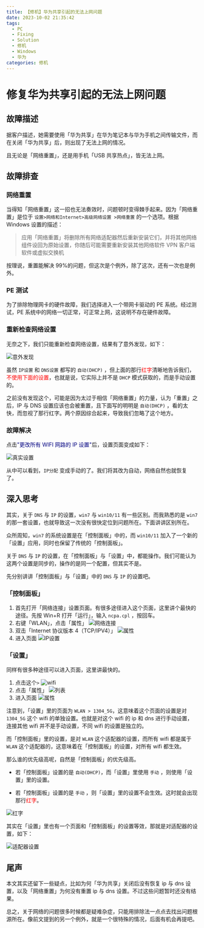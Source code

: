 ```yaml
---
title: 【修机】华为共享引起的无法上网问题
date: 2023-10-02 21:35:42
tags:
  - PC
  - Fixing
  - Solution
  - 修机
  - Windows
  - 华为
categories: 修机
---
```


# 修复华为共享引起的无法上网问题

## 故障描述

据客户描述，她需要使用「华为共享」在华为笔记本与华为手机之间传输文件，而在关闭「华为共享」后，则出现了无法上网的情况。

且无论是「网络重置」，还是用手机「USB 共享热点」，皆无法上网。

## 故障排查

### 网络重置

当得知「网络重置」这一招也无法奏效时，问题顿时变得棘手起来。因为「网络重置」是位于 `设置>网络和Internet>高级网络设置 >网络重置` 的一个选项。根据 Windows 设置的描述：

> 应用「网络重置」将删除所有网络适配器然后重新安装它们，并将其他网络组件设回为原始设置，你随后可能需要重新安装其他网络软件 VPN 客户端软件或虚拟交换机

按理说，重置能解决 99%的问题，但这次是个例外，除了这次，还有一次也是例外。

### PE 测试

为了排除物理网卡的硬件故障，我们选择进入一个带网卡驱动的 PE 系统。经过测试，PE 系统中的网络一切正常，可正常上网，这说明不存在硬件故障。

### 重新检查网络设置

无奈之下，我们只能重新检查网络设置，结果有了意外发现，如下：

![意外发现](images/PCFixing-HuaweiShare-Network-Error/1.jpg)

虽然 `IP设置` 和 `DNS设置` 都写的 `自动(DHCP)` ，但上面的那行<font color=red>红字</font>清晰地告诉我们，<font color=red>不使用下面的设置</font>，也就是说，它实际上并不是 `DHCP` 模式获取的，而是手动设置的。

之前没有发现这个，可能是因为太过于相信「网络重置」的力量，认为「重置」之后，IP 与 DNS 设置应该也会被重置，且下面写的明明是 `自动(DHCP)` ，看的太快，而忽视了那行红字。两个原因综合起来，导致我们忽略了这个地方。

### 故障解决

点击<font color=navy>"更改所有 WIFI 网路的 IP 设置"</font>后，设置页面变成如下：

![真实设置](images/PCFixing-HuaweiShare-Network-Error/2.jpg)

从中可以看到，`IP分配` 变成手动的了。我们将其改为自动，网络自然也就恢复了。

## 深入思考

其实，关于 `DNS` 与 `IP` 的设置，`win7` 与 `win10/11` 有一些区别。而我熟悉的是 `win7` 的那一套设置，也就导致这一次没有很快定位到问题所在。下面讲讲区别所在。

众所周知，`win7` 的系统设置是在「控制面板」中的，而 `win10/11` 加入了一个新的「设置」应用，同时也保留了传统的「控制面板」。

关于 `DNS` 与 `IP` 的设置，在「控制面板」与「设置」中，都能操作。我们可能认为这两个设置是同步的，操作的是同一个配置，但其实不是。

先分别讲讲「控制面板」与「设置」中的 `DNS` 与 `IP` 的设置吧。

### 「控制面板」

1. 首先打开「网络连接」设置页面。有很多途径进入这个页面，这里讲个最快的途径。先按 Win+R 打开「运行」，输入 `ncpa.cpl` ，按回车。
2. 右键「WLAN」，点击「属性」
   ![网络连接](images/PCFixing-HuaweiShare-Network-Error/3.png)
3. 双击「Internet 协议版本 4（TCP/IPV4）」
   ![属性](images/PCFixing-HuaweiShare-Network-Error/4.png)
4. 进入页面
   ![IP设置](images/PCFixing-HuaweiShare-Network-Error/5.png)

### 「设置」

同样有很多种途径可以进入页面，这里讲最快的。

1. 点击这个`>`
   ![wifi](images/PCFixing-HuaweiShare-Network-Error/6.jpg)
2. 点击「属性」
   ![列表](images/PCFixing-HuaweiShare-Network-Error/7.jpg)
3. 进入页面
   ![属性](images/PCFixing-HuaweiShare-Network-Error/8.jpg)

注意到，「设置」里的页面为 `WLAN > 1304_5G`，这意味着这个页面的设置是对 `1304_5G` 这个 wifi 的单独设置。也就是对这个 wifi 的 ip 和 dns 进行手动设置，连接其他 wifi 并不是手动设置，不同 wifi 的设置是独立的。

而「控制面板」里的设置，是对 `WLAN` 这个适配器的设置，而所有 wifi 都是属于 `WLAN` 这个适配器的，这意味着在「控制面板」的设置，对所有 wifi 都生效。

那么谁的优先级高呢，自然是「控制面板」的优先级高。

- 若「控制面板」设置的是 `自动(DHCP)`，而「设置」里使用 `手动` ，则使用「设置」里的设置。

- 若「控制面板」设置的是 `手动` ，则「设置」里的设置不会生效。这时就会出现那行<font color=red>红字</font>。

![红字](images/PCFixing-HuaweiShare-Network-Error/1.jpg)

其实在「设置」里也有一个页面和「控制面板」的设置等效，那就是对适配器的设置，如下：

![适配器设置](images/PCFixing-HuaweiShare-Network-Error/9.jpg)

## 尾声

本文其实还留下一些疑点，比如为何「华为共享」关闭后没有恢复 ip 与 dns 设置，以及「网络重置」为何没有重置 ip 与 dns 设置。不过这些问题暂时还没有结果。

总之，关于网络的问题很多时候都是疑难杂症，只能用排除法一点点去找出问题根源所在。像前文提到的另一个例外，就是一个很特殊的情况，后面有机会再提吧。
